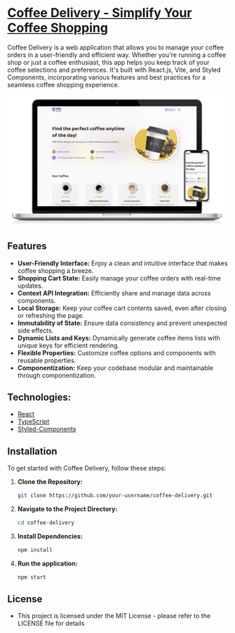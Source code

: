 # [Coffee Delivery - Simplify Your Coffee Shopping](https://coffe-delivery-lilac.vercel.app/)

Coffee Delivery is a web application that allows you to manage your coffee orders in a user-friendly and efficient way. Whether you're running a coffee shop or just a coffee enthusiast, this app helps you keep track of your coffee selections and preferences. It's built with React.js, Vite, and Styled Components, incorporating various features and best practices for a seamless coffee shopping experience.

<img src="/src//assets/project.png" alt="drawing" width="500"/>

## Features

- **User-Friendly Interface:** Enjoy a clean and intuitive interface that makes coffee shopping a breeze.
- **Shopping Cart State:** Easily manage your coffee orders with real-time updates.
- **Context API Integration:** Efficiently share and manage data across components.
- **Local Storage:** Keep your coffee cart contents saved, even after closing or refreshing the page.
- **Immutability of State:** Ensure data consistency and prevent unexpected side effects.
- **Dynamic Lists and Keys:** Dynamically generate coffee items lists with unique keys for efficient rendering.
- **Flexible Properties:** Customize coffee options and components with reusable properties.
- **Componentization:** Keep your codebase modular and maintainable through componentization.

## Technologies:

- [React](https://react.dev/)
- [TypeScript](https://www.typescriptlang.org/)
- [Styled-Components](https://styled-components.com/)

## Installation

To get started with Coffee Delivery, follow these steps:

1. **Clone the Repository:**

   ```bash
   git clone https://github.com/your-username/coffee-delivery.git
   ```

2. **Navigate to the Project Directory:**

   ```bash
   cd coffee-delivery
   ```

3. **Install Dependencies:**

   ```bash
   npm install
   ```

4. **Run the application:**

   ```bash
   npm start
   ```

## License

- This project is licensed under the MIT License - please refer to the LICENSE file for details
